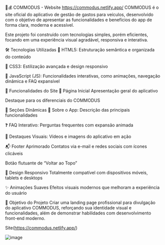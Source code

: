 🚗💰 COMMODUS - Website https://commodus.netlify.app/
COMMODUS é o site oficial do aplicativo de gestão de gastos para veículos, desenvolvido com o objetivo de apresentar as funcionalidades e benefícios do app de forma clara, moderna e acessível.

Este projeto foi construído com tecnologias simples, porém eficientes, focando em uma experiência visual agradável, responsiva e interativa.

🛠 Tecnologias Utilizadas
🔹 HTML5: Estruturação semântica e organizada do conteúdo

🔹 CSS3: Estilização avançada e design responsivo

🔹 JavaScript (JS): Funcionalidades interativas, como animações, navegação dinâmica e FAQ expansível

🌟 Funcionalidades do Site
📄 Página Inicial
Apresentação geral do aplicativo

Destaque para os diferenciais do COMMODUS

🧩 Seções Dinâmicas
📱 Sobre o App: Descrição das principais funcionalidades

❓ FAQ Interativo: Perguntas frequentes com expansão animada

📸 Destaques Visuais: Vídeos e imagens do aplicativo em ação

📬 Footer Aprimorado
Contatos via e-mail e redes sociais com ícones clicáveis

Botão flutuante de “Voltar ao Topo”

📱 Design Responsivo
Totalmente compatível com dispositivos móveis, tablets e desktops

✨ Animações Suaves
Efeitos visuais modernos que melhoram a experiência do usuário

📌 Objetivo do Projeto
Criar uma landing page profissional para divulgação do aplicativo COMMODUS, reforçando sua identidade visual e funcionalidades, além de demonstrar habilidades com desenvolvimento front-end moderno.

Site(https://commodus.netlify.app/)

![image](https://github.com/user-attachments/assets/02f0c583-3d23-4409-92d3-3f5a6f28effd)

